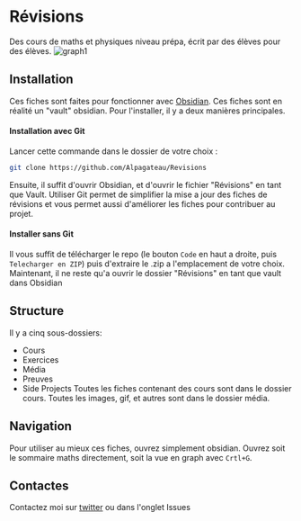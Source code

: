# Révisions
Des cours de maths et physiques niveau prépa, écrit par des élèves pour des élèves. 
![graph1](https://github.com/user-attachments/assets/d4dedd96-888f-4a36-a38a-b9051f2c1c6d)

## Installation
Ces fiches sont faites pour fonctionner avec [Obsidian](https://obsidian.md). Ces fiches sont en réalité un "vault" obsidian. Pour l'installer, il y a deux manières principales. 
#### Installation avec Git
Lancer cette commande dans le dossier de votre choix :
```bash
git clone https://github.com/Alpagateau/Revisions
```
Ensuite, il suffit d'ouvrir Obsidian, et d'ouvrir le fichier "Révisions" en tant que Vault.
Utiliser Git permet de simplifier la mise a jour des fiches de révisions et vous permet aussi d'améliorer les fiches pour contribuer au projet. 

#### Installer sans Git
Il vous suffit de télécharger le repo (le bouton `Code` en haut a droite, puis `Telecharger en ZIP`) puis d'extraire le .zip a l'emplacement de votre choix.
Maintenant, il ne reste qu'a ouvrir le dossier "Révisions" en tant que vault dans Obsidian

## Structure
Il y a cinq sous-dossiers:
- Cours
- Exercices
- Média
- Preuves
- Side Projects
Toutes les fiches contenant des cours sont dans le dossier cours. Toutes les images, gif, et autres sont dans le dossier média. 

## Navigation
Pour utiliser au mieux ces fiches, ouvrez simplement obsidian. Ouvrez soit le sommaire maths directement, soit la vue en graph avec `Crtl+G`. 

## Contactes
Contactez moi sur [twitter](https://x.com/alpagames3) ou dans l'onglet Issues